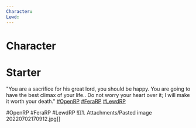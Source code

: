```yaml
---
Character: 
Lewd: 
---
```

# Character


# Starter

"You are a sacrifice for his great lord, you should be happy. You are going to have the best climax of your life.. Do not worry your heart over it; I will make it worth your death." [#OpenRP](https://twitter.com/hashtag/OpenRP?src=hashtag_click) [#FeraRP](https://twitter.com/hashtag/FeraRP?src=hashtag_click) [#LewdRP](https://twitter.com/hashtag/LewdRP?src=hashtag_click)
  

#OpenRP #FeraRP #LewdRP 
![[1. Attachments/Pasted image 20220702170912.jpg]]